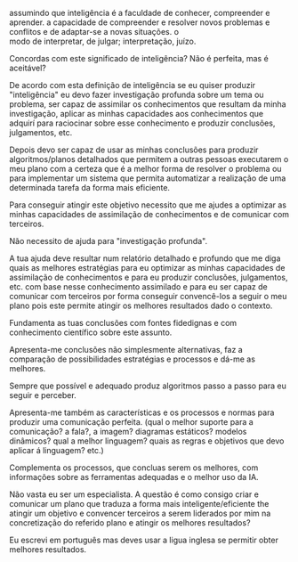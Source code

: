 assumindo que inteligência é a faculdade de conhecer, compreender e aprender. a capacidade de compreender e resolver novos problemas e conflitos e de adaptar-se a novas situações. o  
modo de interpretar, de julgar; interpretação, juízo.


Concordas com este significado de inteligência? Não é perfeita, mas é aceitável?

De acordo com esta definição de inteligência se eu quiser produzir "inteligência" eu devo fazer investigação profunda sobre um tema ou problema, ser capaz de assimilar os conhecimentos que resultam da minha investigação, aplicar as minhas capacidades aos conhecimentos que adquirí para raciocinar sobre esse conhecimento e produzir conclusões, julgamentos, etc. 

Depois devo ser capaz de usar as minhas conclusões para produzir algoritmos/planos detalhados que permitem a outras pessoas executarem o meu plano com a certeza que é a melhor forma de resolver o problema ou para implementar um sistema que permita automatizar a realização de uma determinada tarefa da forma mais eficiente.

Para conseguir atingir este objetivo necessito que me ajudes a optimizar as minhas capacidades de assimilação de conhecimentos e de comunicar com terceiros.

Não necessito de ajuda para "investigação profunda".

A tua ajuda deve resultar num relatório detalhado e profundo que me diga quais as melhores estratégias para eu optimizar as minhas capacidades de assimilação de conhecimentos e para eu produzir conclusões, julgamentos, etc. com base nesse conhecimento assimilado e para eu ser capaz de comunicar com terceiros por forma conseguir convencê-los a seguir o meu plano pois este permite atingir os melhores resultados dado o contexto. 

Fundamenta as tuas conclusões com fontes fidedignas e com conhecimento científico sobre este assunto.

Apresenta-me conclusões não simplesmente alternativas, faz a comparação de possibilidades estratégias e processos e dá-me as melhores.

Sempre que possível e adequado produz algoritmos passo a passo para eu seguir e perceber.

Apresenta-me também as características e os processos e normas para produzir uma comunicação perfeita. (qual o melhor suporte para a comunicação? a fala?, a imagem? diagramas estáticos? modelos dinâmicos? qual a melhor linguagem? quais as regras e objetivos que devo aplicar á linguagem? etc.)

Complementa os processos, que concluas serem os melhores, com informações sobre as ferramentas adequadas e o melhor uso da IA.

Não vasta eu ser um especialista. A questão é como consigo criar e comunicar um plano que traduza a forma mais inteligente/eficiente the atingir um objetivo e convencer terceiros a serem liderados por mim na concretização do referido plano e atingir os melhores resultados? 

Eu escrevi em português mas deves usar a ligua inglesa se permitir obter melhores resultados. 